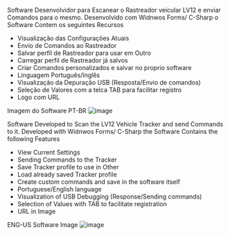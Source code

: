 Software Desenvolvidor para Escanear o Rastreador veicular LV12 e enviar Comandos para o mesmo.
Desenvolvido com Widnwos Forms/ C-Sharp o Software Contem os seguintes Recursos

- Visualização das Configurações Atuais
- Envio de Comandos ao Rastreador
- Salvar perfil de Rastreador para usar em Outro
- Carregar perfil de Rastreador já salvos
- Criar Comandos personalizados e salvar no proprio software
- Linguagem Português/Inglês
- Visualização da Depuração USB (Resposta/Envio de comandos)
- Seleção de Valores com a telca TAB para facilitar registro
- Logo com URL

Imagem do Software PT-BR
![image](https://github.com/petrusrosset/LV12Editor/assets/114839445/5251abeb-3207-4230-bb2d-20906c6176a2)



Software Developed to Scan the LV12 Vehicle Tracker and send Commands to it.
Developed with Widnwos Forms/ C-Sharp the Software Contains the following Features

- View Current Settings
- Sending Commands to the Tracker
- Save Tracker profile to use in Other
- Load already saved Tracker profile
- Create custom commands and save in the software itself
- Portuguese/English language
- Visualization of USB Debugging (Response/Sending commands)
- Selection of Values with TAB ​​to facilitate registration
- URL in Image

ENG-US Software Image
![image](https://github.com/petrusrosset/LV12Editor/assets/114839445/36fae84c-cf9e-47bb-a9ba-1f45421928da)


